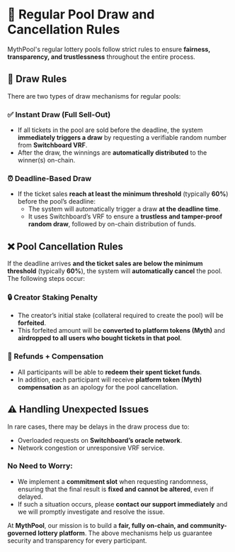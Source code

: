 # 🎲 Regular Pool Draw and Cancellation Rules

MythPool's regular lottery pools follow strict rules to ensure **fairness, transparency, and trustlessness** throughout the entire process.


## 🎉 Draw Rules

There are two types of draw mechanisms for regular pools:

### ✅ Instant Draw (Full Sell-Out)

- If all tickets in the pool are sold before the deadline, the system **immediately triggers a draw** by requesting a verifiable random number from **Switchboard VRF**.
- After the draw, the winnings are **automatically distributed** to the winner(s) on-chain.

### ⏰ Deadline-Based Draw

- If the ticket sales **reach at least the minimum threshold** (typically **60%**) before the pool’s deadline:
  - The system will automatically trigger a draw **at the deadline time**.
  - It uses Switchboard’s VRF to ensure a **trustless and tamper-proof random draw**, followed by on-chain distribution of funds.


## ❌ Pool Cancellation Rules

If the deadline arrives **and the ticket sales are below the minimum threshold** (typically **60%**), the system will **automatically cancel** the pool. The following steps occur:

### 🔒 Creator Staking Penalty

- The creator’s initial stake (collateral required to create the pool) will be **forfeited**.
- This forfeited amount will be **converted to platform tokens (Myth)** and **airdropped to all users who bought tickets in that pool**.

### 💸 Refunds + Compensation

- All participants will be able to **redeem their spent ticket funds**.
- In addition, each participant will receive **platform token (Myth) compensation** as an apology for the pool cancellation.


## ⚠️ Handling Unexpected Issues

In rare cases, there may be delays in the draw process due to:

- Overloaded requests on **Switchboard’s oracle network**.
- Network congestion or unresponsive VRF service.

### No Need to Worry:

- We implement a **commitment slot** when requesting randomness, ensuring that the final result is **fixed and cannot be altered**, even if delayed.
- If such a situation occurs, please **contact our support immediately** and we will promptly investigate and resolve the issue.


At **MythPool**, our mission is to build a **fair, fully on-chain, and community-governed lottery platform**. The above mechanisms help us guarantee security and transparency for every participant.